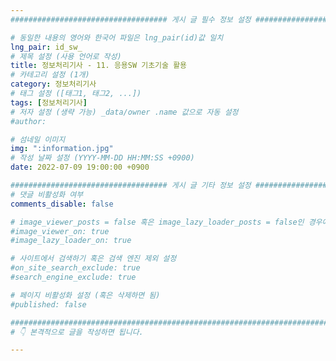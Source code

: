 ```yaml
---
################################### 게시 글 필수 정보 설정 ###################################

# 동일한 내용의 영어와 한국어 파일은 lng_pair(id)값 일치
lng_pair: id_sw_
# 제목 설정 (사용 언어로 작성)
title: 정보처리기사 - 11. 응용SW 기초기술 활용
# 카테고리 설정 (1개)
category: 정보처리기사 
# 태그 설정 ([태그1, 태그2, ...])
tags: [정보처리기사] 
# 저자 설정 (생략 가능) _data/owner .name 값으로 자동 설정
#author: 

# 섬네일 이미지
img: ":information.jpg" 
# 작성 날짜 설정 (YYYY-MM-DD HH:MM:SS +0900)
date: 2022-07-09 19:00:00 +0900

################################### 게시 글 기타 정보 설정 ###################################
# 댓글 비활성화 여부
comments_disable: false

# image_viewer_posts = false 혹은 image_lazy_loader_posts = false인 경우에만 사용
#image_viewer_on: true
#image_lazy_loader_on: true

# 사이트에서 검색하기 혹은 검색 엔진 제외 설정 
#on_site_search_exclude: true
#search_engine_exclude: true

# 페이지 비활성화 설정 (혹은 삭제하면 됨)
#published: false

##########################################################################################
# 👇 본격적으로 글을 작성하면 됩니다. 

---
```

<!-- outline-start -->


<!-- outline-end -->
